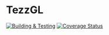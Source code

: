 # TezzGL
[![Building & Testing](https://github.com/tezz-io/tezzgl/actions/workflows/build_test.yml/badge.svg)](https://github.com/tezz-io/tezzgl/actions/workflows/build_test.yml) 
[![Coverage Status](https://coveralls.io/repos/github/tezz-io/tezzgl/badge.svg)](https://coveralls.io/github/tezz-io/tezzgl)
